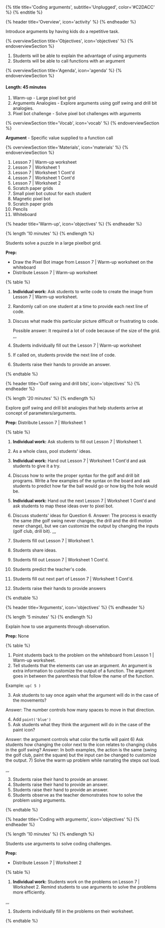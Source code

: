 {% title title='Coding arguments', subtitle='Unplugged', color='#C2DACC' %}
{% endtitle %}

{% header title='Overview', icon='activity' %}
{% endheader %}

Introduce arguments by having kids do a repetitive task.

{% overviewSection title='Objectives', icon='objectives' %}
{% endoverviewSection %}

1. Students will be able to explain the advantage of using arguments
2. Students will be able to call functions with an argument

{% overviewSection title='Agenda', icon='agenda' %}
{% endoverviewSection %}

#### Length: 45 minutes

1. Warm-up - Large pixel bot grid
2. Arguments Analogies - Explore arguments using golf swing and drill bit analogies.
3. Pixel bot challenge - Solve pixel bot challenges with arguments

{% overviewSection title='Vocab', icon='vocab' %}
{% endoverviewSection %}

**Argument** - Specific value supplied to a function call

{% overviewSection title='Materials', icon='materials' %}
{% endoverviewSection %}

1. Lesson 7 | Warm-up worksheet
1. Lesson 7 | Worksheet 1
2. Lesson 7 | Worksheet 1 Cont'd
3. Lesson 7 | Worksheet 1 Cont'd
1. Lesson 7 | Worksheet 2
1. Scratch paper grids
1. Small pixel bot cutout for each student
1. Magnetic pixel bot
1. Scratch paper grids
1. Pencils
1. Whiteboard

{% header title='Warm-up', icon='objectives' %}
{% endheader %}

{% length '10 minutes' %}
{% endlength %}

Students solve a puzzle in a large pixelbot grid.

**Prep:**

- Draw the Pixel Bot image from Lesson 7 | Warm-up worksheet on the whiteboard
- Distribute Lesson 7 | Warm-up worksheet

{% table %}

1) **Individual work:** Ask students to write code to create the image from Lesson 7 | Warm-up worksheet.
2) Randomly call on one student at a time to provide each next line of code.
3) Discuss what made this particular picture difficult or frustrating to code.

	Possible answer: It required a lot of code because of the size of the grid.
,,,

1) Students individually fill out the Lesson 7 | Warm-up worksheet
2) If called on, students provide the next line of code.
3) Students raise their hands to provide an answer.

{% endtable %}

{% header title='Golf swing and drill bits', icon='objectives' %}
{% endheader %}

{% length '20 minutes' %}
{% endlength %}

Explore golf swing and drill bit analogies that help students arrive at concept of parameters/arguments.

**Prep:** Distribute Lesson 7 | Worksheet 1

{% table %}

1) **Individual work:** Ask students to fill out Lesson 7 | Worksheet 1.
2) As a whole class, pool students' ideas.
3) **Individual work:** Hand out Lesson 7 | Worksheet 1 Cont'd and ask students to give it a try.
4) Discuss how to write the proper syntax for the golf and drill bit programs. Write a few examples of the syntax on the board and ask students to predict how far the ball would go or how big the hole would be. 
5) **Individual work:** Hand out the next Lesson 7 | Worksheet 1 Cont'd and ask students to map these ideas over to pixel bot. 
6) Discuss students' ideas for Question 6. 
  Answer: The process is exactly the same (the golf swing never changes; the drill and the drill motion never change), but we can customize the output by changing the inputs (golf club, drill bit).
,,,

1) Students fill out Lesson 7 | Worksheet 1.
2) Students share ideas.
3) Students fill out Lesson 7 | Worksheet 1 Cont'd.
4) Students predict the teacher's code. 
5) Students fill out next part of Lesson 7 | Worksheet 1 Cont'd.
6) Students raise their hands to provide answers

{% endtable %}

{% header title='Arguments', icon='objectives' %}
{% endheader %}

{% length '5 minutes' %}
{% endlength %}

Explain how to use arguments through observation.

**Prep:** None

{% table %}

1) Point students back to the problem on the whiteboard from Lesson 1 | Warm-up worksheet.
2) Tell students that the elements can use an argument. An argument is extra information to customize the output of a function. The argument goes in between the parenthesis that follow the name of the function.

Example: `up( 5 )`

3) Ask students to say once again what the argument will do in the case of the movements?

Answer: The number controls how many spaces to move in that direction.

4) Add `paint('blue')`
5) Ask students what they think the argument will do in the case of the paint icon?

  Answer: the argument controls what color the turtle will paint
6) Ask students how changing the color next to the icon relates to changing clubs in the golf swing?
  Answer: In both examples, the action is the same (swing the golf club, paint the square) but the input can be changed to customize the output.
7) Solve the warm up problem while narrating the steps out loud.

,,,

3) Students raise their hand to provide an answer.
5) Students raise their hand to provide an answer.
6) Students raise their hand to provide an answer.
7) Students observe as the teacher demonstrates how to solve the problem using arguments.

{% endtable %}

{% header title='Coding with arguments', icon='objectives' %}
{% endheader %}

{% length '10 minutes' %}
{% endlength %}

Students use arguments to solve coding challenges.

**Prep:**

- Distribute Lesson 7 | Worksheet 2

{% table %}

1) **Individual work:** Students work on the problems on Lesson 7 | Worksheet 2. Remind students to use arguments to solve the problems more efficiently.

,,,

1) Students individually fill in the problems on their worksheet.

{% endtable %}
